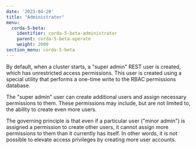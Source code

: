 ```yaml
---
date: '2023-04-20'
title: "Administrator"
menu:
  corda-5-beta:
    identifier: corda-5-beta-administrator
    parent: corda-5-beta-operate
    weight: 2000
section_menu: corda-5-beta
---
```


By default, when a cluster starts, a "super admin" REST user is created, which has unrestricted access permissions.
This user is created using a special utility that performs a one-time write to the RBAC permissions database.

The "super admin" user can create additional users and assign necessary permissions to them.
These permissions may include, but are not limited to, the ability to create even more users.

The governing principle is that even if a particular user ("minor admin") is assigned a permission to create other users,
it cannot assign more permissions to them than it currently has itself.
In other words, it is not possible to elevate access privileges by creating more user accounts.
